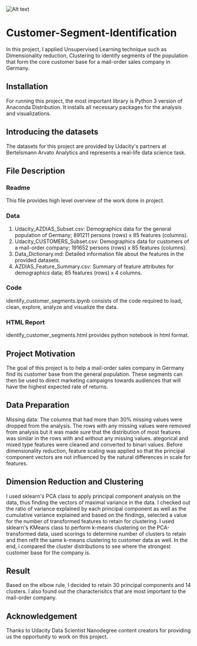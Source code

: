 ![Alt text](https://www.kapturecrm.com/blog/wp-content/uploads/2017/02/b.1-1.jpg?raw=true "Customer Segmentation")
# Customer-Segment-Identification
In this project, I applied Unsupervised Learning technique such as Dimensionality reduction, Clustering to identify segments of the population that form the core customer base for a mail-order sales company in Germany.
## Installation
For running this project, the most important library is Python 3 version of Anaconda Distribution. It installs all necessary packages for the analysis and visualizations.
## Introducing the datasets
The datasets for this project are provided by Udacity's partners at Bertelsmann Arvato Analytics and represents a real-life data science task.
## File Description
### Readme
This file provides high level overview of the work done in project.
### Data
1. Udacity_AZDIAS_Subset.csv: Demographics data for the general population of Germany; 891211 persons (rows) x 85 features (columns).
2. Udacity_CUSTOMERS_Subset.csv: Demographics data for customers of a mail-order company; 191652 persons (rows) x 85 features (columns).
3. Data_Dictionary.md: Detailed information file about the features in the provided datasets.
4. AZDIAS_Feature_Summary.csv: Summary of feature attributes for demographics data; 85 features (rows) x 4 columns.
### Code
identify_customer_segments.ipynb consists of the code required to load, clean, explore, analyze and visualize the data.
### HTML Report
identify_customer_segments.html provides python notebook in html format.
## Project Motivation
The goal of this project is to help a mail-order sales company in Germany find its customer base from the general population.
These segments can then be used to direct marketing campaigns towards audiences that will have the highest expected rate of returns.
## Data Preparation
Missing data: The columns that had more than 30% missing values were dropped from the analysis. The rows with any missing values were removed from analysis but it was made sure that the distribution of most features was similar in the rows with and without any missing values. ategorical and mixed type features were cleaned and converted to binari values. Before dimensionality reduction, feature scaling was applied so that the principal component vectors are not influenced by the natural differences in scale for features. 
## Dimension Reduction and Clustering
I used sklearn's PCA class to apply principal component analysis on the data, thus finding the vectors of maximal variance in the data. I checked out the ratio of variance explained by each principal component as well as the cumulative variance explained and based on the findings, selected a value for the number of transformed features to retain for clustering. 
I used sklearn's KMeans class to perform k-means clustering on the PCA-transformed data, used scorings to determine number of clusters to retain and then refit the same k-means clustering to customer data as well. In the end, i compared the cluster distributions to see where the strongest customer base for the company is.
## Result
Based on the elbow rule, I decided to retain 30 principal components and 14 clusters. I also found out the characterisitcs that are most important to the mail-order company.
## Acknowledgement
Thanks to Udacity Data Scientist Nanodegree content creators for providing us the opportunity to work on this project.

